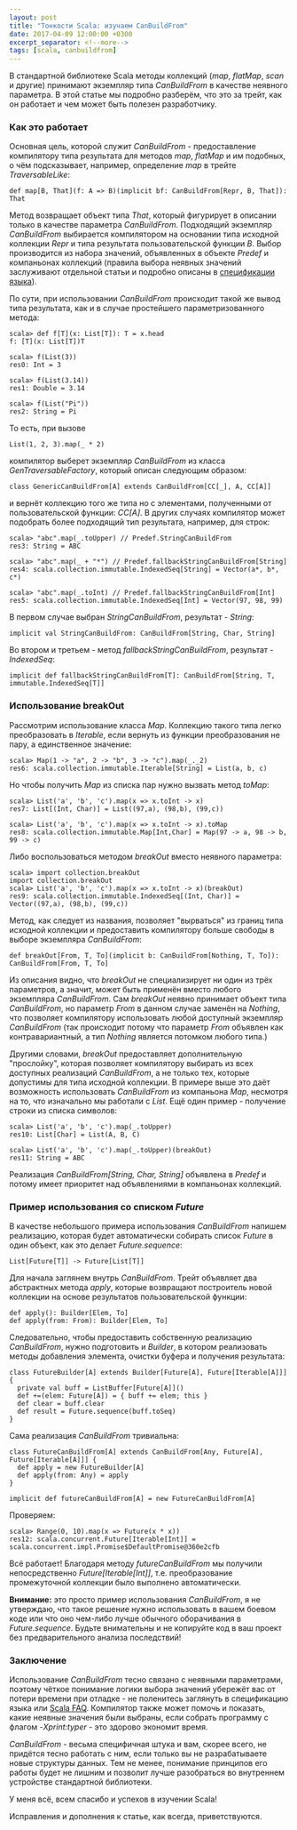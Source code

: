 ```yaml
---
layout: post
title: "Тонкости Scala: изучаем CanBuildFrom"
date: 2017-04-09 12:00:00 +0300
excerpt_separator: <!--more-->
tags: [scala, canbuildfrom]
---
```


В стандартной библиотеке Scala методы коллекций (_map_, _flatMap_, _scan_ и другие) принимают экземпляр типа _CanBuildFrom_ в качестве неявного параметра. В этой статье мы подробно разберём, что это за трейт, как он работает и чем может быть полезен разработчику.

<!--more-->

### Как это работает

Основная цель, которой служит _CanBuildFrom_ - предоставление компилятору типа результата для методов _map_, _flatMap_ и им подобных, о чём подсказывает, например, определение _map_ в трейте _TraversableLike_:

```
def map[B, That](f: A => B)(implicit bf: CanBuildFrom[Repr, B, That]): That
```

Метод возвращает объект типа _That_, который фигурирует в описании только в качестве параметра _CanBuildFrom_. Подходящий экземпляр _CanBuildFrom_ выбирается компилятором на основании типа исходной коллекции _Repr_ и типа результата пользовательской функции _B_. Выбор производится из набора значений, объявленных в объекте _Predef_ и компаньонах коллекций (правила выбора неявных значений заслуживают отдельной статьи и подробно описаны в [спецификации языка](http://www.scala-lang.org/files/archive/spec/2.12/07-implicits.html)).

По сути, при использовании _CanBuildFrom_ происходит такой же вывод типа результата, как и в случае простейшего параметризованного метода:

```
scala> def f[T](x: List[T]): T = x.head
f: [T](x: List[T])T

scala> f(List(3))
res0: Int = 3

scala> f(List(3.14))
res1: Double = 3.14

scala> f(List("Pi"))
res2: String = Pi
```

То есть, при вызове

```
List(1, 2, 3).map(_ * 2)
```

компилятор выберет экземпляр _CanBuildFrom_ из класса _GenTraversableFactory_, который описан следующим образом:

```
class GenericCanBuildFrom[A] extends CanBuildFrom[CC[_], A, CC[A]]
```

и вернёт коллекцию того же типа но с элементами, полученными от пользовательской функции: _CC[A]_. В других случаях компилятор может подобрать более подходящий тип результата, например, для строк:

```
scala> "abc".map(_.toUpper) // Predef.StringCanBuildFrom
res3: String = ABC

scala> "abc".map(_ + "*") // Predef.fallbackStringCanBuildFrom[String]
res4: scala.collection.immutable.IndexedSeq[String] = Vector(a*, b*, c*)

scala> "abc".map(_.toInt) // Predef.fallbackStringCanBuildFrom[Int]
res5: scala.collection.immutable.IndexedSeq[Int] = Vector(97, 98, 99)
```

В первом случае выбран _StringCanBuildFrom_, результат - _String_:

```
implicit val StringCanBuildFrom: CanBuildFrom[String, Char, String]
```

Во втором и третьем - метод _fallbackStringCanBuildFrom_, результат - _IndexedSeq_:

```
implicit def fallbackStringCanBuildFrom[T]: CanBuildFrom[String, T, immutable.IndexedSeq[T]]
```

### Использование breakOut

Рассмотрим использование класса _Map_. Коллекцию такого типа легко преобразовать в _Iterable_, если вернуть из функции преобразования не пару, а единственное значение:

```
scala> Map(1 -> "a", 2 -> "b", 3 -> "c").map(_._2)
res6: scala.collection.immutable.Iterable[String] = List(a, b, c)
```

Но чтобы получить _Map_ из списка пар нужно вызвать метод _toMap_:

```
scala> List('a', 'b', 'c').map(x => x.toInt -> x)
res7: List[(Int, Char)] = List((97,a), (98,b), (99,c))

scala> List('a', 'b', 'c').map(x => x.toInt -> x).toMap
res8: scala.collection.immutable.Map[Int,Char] = Map(97 -> a, 98 -> b, 99 -> c)
```

Либо воспользоваться методом _breakOut_ вместо неявного параметра:

```
scala> import collection.breakOut
import collection.breakOut
scala> List('a', 'b', 'c').map(x => x.toInt -> x)(breakOut)
res9: scala.collection.immutable.IndexedSeq[(Int, Char)] = Vector((97,a), (98,b), (99,c))
```

Метод, как следует из названия, позволяет "вырваться" из границ типа исходной коллекции и предоставить компилятору больше свободы в выборе экземпляра _CanBuildFrom_:

```
def breakOut[From, T, To](implicit b: CanBuildFrom[Nothing, T, To]): CanBuildFrom[From, T, To]
```

Из описания видно, что _breakOut_ не специализирует ни один из трёх параметров, а значит, может быть применён вместо любого экземпляра _CanBuildFrom_. Сам _breakOut_ неявно принимает объект типа _CanBuildFrom_, но параметр _From_ в данном случае заменён на _Nothing_, что позволяет компилятору использовать любой доступный экземпляр _CanBuildFrom_ (так происходит потому что параметр _From_ объявлен как контравариантный, а тип _Nothing_ является потомком любого типа.)

Другими словами, _breakOut_ предоставляет дополнительную "прослойку", которая позволяет компилятору выбирать из всех доступных реализаций _CanBuildFrom_, а не только тех, которые допустимы для типа исходной коллекции. В примере выше это даёт возможность использовать _CanBuildFrom_ из компаньона _Map_, несмотря на то, что изначально мы работали с _List_. Ещё один пример - получение строки из списка символов:

```
scala> List('a', 'b', 'c').map(_.toUpper)
res10: List[Char] = List(A, B, C)

scala> List('a', 'b', 'c').map(_.toUpper)(breakOut)
res11: String = ABC
```

Реализация _CanBuildFrom[String, Char, String]_ объявлена в _Predef_ и потому имеет приоритет над объявлениями в компаньонах коллекций.

### Пример использования со списком _Future_

В качестве небольшого примера использования _CanBuildFrom_ напишем реализацию, которая будет автоматически собирать список _Future_ в один объект, как это делает _Future.sequence_:

```
List[Future[T]] -> Future[List[T]]
```

Для начала заглянем внутрь _CanBuildFrom_. Трейт объявляет два абстрактных метода _apply_, которые возвращают построитель новой коллекции на основе результатов пользовательской функции:

```
def apply(): Builder[Elem, To]
def apply(from: From): Builder[Elem, To]
```

Следовательно, чтобы предоставить собственную реализацию _CanBuildFrom_, нужно подготовить и _Builder_, в котором реализовать методы добавления элемента, очистки буфера и получения результата:

```
class FutureBuilder[A] extends Builder[Future[A], Future[Iterable[A]]] {
  private val buff = ListBuffer[Future[A]]()
  def +=(elem: Future[A]) = { buff += elem; this }
  def clear = buff.clear
  def result = Future.sequence(buff.toSeq)
}
```

Сама реализация _CanBuildFrom_ тривиальна:

```
class FutureCanBuildFrom[A] extends CanBuildFrom[Any, Future[A], Future[Iterable[A]]] {
  def apply = new FutureBuilder[A]
  def apply(from: Any) = apply
}

implicit def futureCanBuildFrom[A] = new FutureCanBuildFrom[A]
```

Проверяем:

```
scala> Range(0, 10).map(x => Future(x * x))
res12: scala.concurrent.Future[Iterable[Int]] = scala.concurrent.impl.Promise$DefaultPromise@360e2cfb
```

Всё работает! Благодаря методу _futureCanBuildFrom_ мы получили непосредственно _Future[Iterable[Int]]_, т.е. преобразование промежуточной коллекции было выполнено автоматически.

__Внимание:__ это просто пример использования _CanBuildFrom_, я не утверждаю, что такое решение нужно использовать в вашем боевом коде или что оно чем-либо лучше обычного оборачивания в _Future.sequence_. Будьте внимательны и не копируйте код в ваш проект без предварительного анализа последствий!

### Заключение

Использование _CanBuildFrom_ тесно связано с неявными параметрами, поэтому чёткое понимание логики выбора значений убережёт вас от потери времени при отладке - не поленитесь заглянуть в спецификацию языка или [Scala FAQ](http://docs.scala-lang.org/tutorials/FAQ/finding-implicits). Компилятор также может помочь и показать, какие неявные значения были выбраны, если собрать программу с флагом _-Xprint:typer_ - это здорово экономит время.

_CanBuildFrom_ - весьма специфичная штука и вам, скорее всего, не придётся тесно работать с ним, если только вы не разрабатываете новые структуры данных. Тем не менее, понимание принципов его работы будет не лишним и позволит лучше разобраться во внутреннем устройстве стандартной библиотеки.

У меня всё, всем спасибо и успехов в изучении Scala!

Исправления и дополнения к статье, как всегда, приветствуются.
